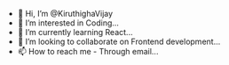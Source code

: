 - 👋 Hi, I’m @KiruthighaVijay
- 👀 I’m interested in Coding...
- 🌱 I’m currently learning React...
- 💞️ I’m looking to collaborate on Frontend development...
- 📫 How to reach me - Through email...

<!---
KiruthighaVijay/KiruthighaVijay is a ✨ special ✨ repository because its `README.md` (this file) appears on your GitHub profile.
You can click the Preview link to take a look at your changes.
--->
